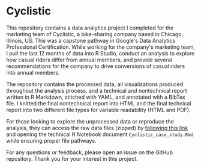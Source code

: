 # Cyclistic
This repository contains a data analytics project I completed for the marketing team of Cyclistic, a bike-sharing company based in Chicago, Illinois, US. This was a capstone pathway in Google's Data Analytics Professional Certification. While working for the company's marketing team, I pull the last 12 months of data into R Studio, conduct an analysis to explore how casual riders differ from annual members, and provide several recommendations for the company to drive conversions of casual riders into annual members.

The repository contains the processed data, all visualizations produced throughout the analysis process, and a technical and nontechnical report written in R Markdown, stitched with YAML, and annotated with a BibTex file. I knitted the final nontechnical report into HTML and the final technical report into two different file types for variable readability (HTML and PDF). 

For those looking to explore the unprocessed data or reproduce the analysis, they can access the raw data files (zipped) by [following this link](https://divvy-tripdata.s3.amazonaws.com/index.html) and opening the technical R Notebook document `Cyclistic_case_study.Rmd` while ensuring proper file pathways.

For any questions or feedback, please open an issue on the GitHub repository. Thank you for your interest in this project. 
